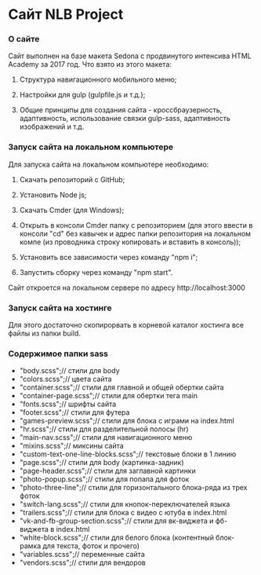 # Сайт NLB Project

### О сайте

Сайт выполнен на базе макета Sedona с продвинутого интенсива HTML Academy за 2017 год. Что взято из этого макета:

1. Структура навигационного мобильного меню;

2. Настройки для gulp (gulpfile.js и т.д.);

3. Общие принципы для создания сайта - кроссбраузерность, адаптивность, использование связки gulp-sass, адаптивность изображений и т.д.


### Запуск сайта на локальном компьютере

Для запуска сайта на локальном компьютере необходимо:

1. Скачать репозиторий с GitHub;

2. Установить Node js;

3. Скачать Cmder (для Windows);

4. Открыть в консоли Cmder папку с репозиторием (для этого ввести в консоли "cd" без кавычек и адрес папки репозитория на локальном компе (из проводника строку копировать и вставить в консоль));

5. Установить все зависимости через команду "npm i";

6. Запустить сборку через команду "npm start".

Сайт откроется на локальном сервере по адресу http://localhost:3000


### Запуск сайта на хостинге

Для этого достаточно скопирорвать в корневой каталог хостинга все файлы из папки build.


### Содержимое папки sass

* "body.scss";// стили для body
* "colors.scss";// цвета сайта
* "container.scss";// стили для главной и общей обертки сайта
* "container-page.scss";// стили для обертки тега main
* "fonts.scss";// шрифты сайта
* "footer.scss";// стили для футера
* "games-preview.scss";// стили для блока с играми на index.html
* "hr.scss";// стили для разделительной полосы (hr)
* "main-nav.scss";// стили для навигационного меню
* "mixins.scss";// миксины сайта
* "custom-text-one-line-blocks.scss";// текстовые блоки в 1 линию
* "page.scss";// стили для body (картинка-задник)
* "page-header.scss";// стили для заглавной картинки
* "photo-popup.scss";// стили для попапа для фоток
* "photo-three-line";// стили для горизонтального блока-ряда из трех фоток
* "switch-lang.scss";// стили для кнопок-переключателей языка
* "trailers.scss";// стили для блока с видео с ютуба в index.html
* "vk-and-fb-group-section.scss";// стили для вк-виджета и фб-виджета в index.html
* "white-block.scss";// стили для белого блока (контентный блок-рамка для текста, фоток и прочего)
* "variables.scss";// переменные сайта
* "vendors.scss";// стили для вендоров